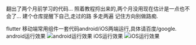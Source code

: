 翻出了两个月前学习的代码...
照着教程捋出来的,两个月没用现在估计是一点也不会了...
建个仓库提醒下自己,走过的路 多走两遍 记住方向别做路痴.

flutter 移动端常用组件一套代码android/iOS两端运行,具体请百度/google.
android运行效果
![android运行效果](http://images.unixcx.com/flutter_android.gif)
iOS运行效果
![iOS运行效果](http://images.unixcx.com/flutter_ios.gif)

